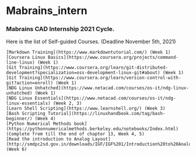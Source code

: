 # Mabrains_intern
### Mabrains CAD Internship 2021 Cycle.
Here is the list of Self-guided Courses. (Deadline November 5th, 2021)

    [Markdown Training](https://www.markdowntutorial.com/) (Week 1)
    [Coursera Linux Basics](https://www.coursera.org/projects/command-line-linux) (Week 1)
    [Git Training](https://www.coursera.org/learn/git-distributed-development?specialization=oss-development-linux-git#about) (Week 1)
    [Git Training](https://www.coursera.org/learn/version-control-with-git?action=enroll) (Week 1)
    [NDG Linux Unhatched](https://www.netacad.com/courses/os-it/ndg-linux-unhatched) (Week 1)
    [NDG Linux Essentials](https://www.netacad.com/courses/os-it/ndg-linux-essentials) (Week 2, 3)
    [Learn Shell Scripting](https://www.learnshell.org/) (Week 3)
    [Bash Scripting Tutorial](https://linuxhandbook.com/tag/bash-beginner/) (Week 4)
    [Python Numerical Methods book](https://pythonnumericalmethods.berkeley.edu/notebooks/Index.html) (Complete from till the end of chapter 13, Week 4, 5)
    [Read the introduction to Analog Layout](http://smdpc2sd.gov.in/downloads/IGF/IGF%201/Introduction%20to%20Analog%20Layout%20Design.pdf) (Week 6)

